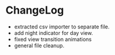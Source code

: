 # ChangeLog

- extracted csv importer to separate file.
- add night indicator for day view.
- fixed view transition animations
- general file cleanup.
